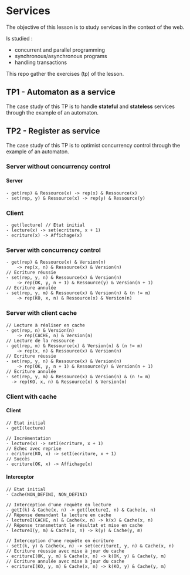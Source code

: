 # Services

The objective of this lesson is to study services in the context of the web.

Is studied :

- concurrent and parallel programming
- synchronous/asynchronous programs
- handling transactions


This repo gather the exercises (tp) of the lesson.


## TP1 - Automaton as a service

The case study of this TP is to handle **stateful** and **stateless** services through the example of an automaton.

## TP2 - Register as service

The case study of this TP is to optimist concurrency control through the example of an automaton.

### Server without concurrency control
#### Server
```
- get(rep) & Ressource(x) -> rep(x) & Ressource(x)
- set(rep, y) & Ressource(x) -> rep(y) & Ressource(y)
```

### Client
```
- get(lecture) // Etat initial
- lecture(x) -> set(ecriture, x + 1)
- ecriture(x) -> Affichage(x)
```

### Server with concurrency control
```
- get(rep) & Ressource(x) & Version(n)
    -> rep(x, n) & Ressource(x) & Version(n)
// Ecriture réussie
- set(rep, y, n) & Ressource(x) & Version(n)
    -> rep(OK, y, n + 1) & Ressource(y) & Version(n + 1)
// Ecriture annulée
- set(rep, y, m) & Ressource(x) & Version(n) & (n != m)
    -> rep(KO, x, n) & Ressource(x) & Version(n)
```


### Server with client cache
```
// Lecture à réaliser en cache
- get(rep, n) & Version(n)
    -> rep(CACHE, n) & Version(n)
// Lecture de la ressource
- get(rep, m) & Ressource(x) & Version(n) & (n != m)
    -> rep(x, n) & Ressource(x) & Version(n)
// Ecriture réussie
- set(rep, y, n) & Ressource(x) & Version(n)
    -> rep(OK, y, n + 1) & Ressource(y) & Version(n + 1)
// Ecriture annulée
- set(rep, y, m) & Ressource(x) & Version(n) & (n != m)
  -> rep(KO, x, n) & Ressource(x) & Version(n)
```


### Client with cache
#### Client
```
// Etat initial
- getI(lecture)

// Incrémentation
- lecture(x) -> setI(ecriture, x + 1)
// Echec avec reprise
- ecriture(KO, x) -> setI(ecriture, x + 1)
// Succès
- ecriture(OK, x) -> Affichage(x)
```

#### Interceptor
```
// Etat initial
- Cache(NON_DEFINI, NON_DEFINI)

// Interception d'une requête en lecture
- getI(k) & Cache(x, n) -> get(lectureI, n) & Cache(x, n)
// Réponse demandant la lecture en cache
- lectureI(CACHE, n) & Cache(x, n) -> k(x) & Cache(x, n)
// Réponse transmettant le résultat et mise en cache
- lectureI(y, m) & Cache(x, n) -> k(y) & Cache(y, m)

// Interception d'une requête en écriture
- setI(k, y) & Cache(x, n) -> set(ecritureI, y, n) & Cache(x, n)
// Ecriture réussie avec mise à jour du cache
- ecritureI(OK, y, m) & Cache(x, n) -> k(OK, y) & Cache(y, m)
// Ecriture annulée avec mise à jour du cache
- ecritureI(KO, y, m) & Cache(x, n) -> k(KO, y) & Cache(y, m)
```
